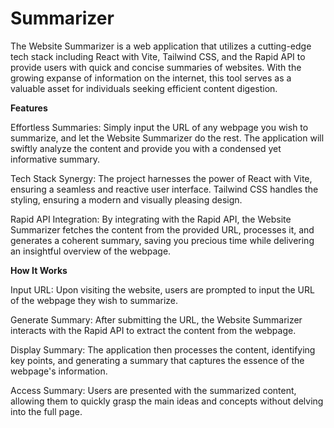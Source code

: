 # Summarizer

The Website Summarizer is a web application that utilizes a cutting-edge tech stack including React with Vite, Tailwind CSS, and the Rapid API to provide users with quick and concise summaries of websites. With the growing expanse of information on the internet, this tool serves as a valuable asset for individuals seeking efficient content digestion.

**Features**

Effortless Summaries: Simply input the URL of any webpage you wish to summarize, and let the Website Summarizer do the rest. The application will swiftly analyze the content and provide you with a condensed yet informative summary.


Tech Stack Synergy: The project harnesses the power of React with Vite, ensuring a seamless and reactive user interface. Tailwind CSS handles the styling, ensuring a modern and visually pleasing design.


Rapid API Integration: By integrating with the Rapid API, the Website Summarizer fetches the content from the provided URL, processes it, and generates a coherent summary, saving you precious time while delivering an insightful overview of the webpage.


**How It Works**

Input URL: Upon visiting the website, users are prompted to input the URL of the webpage they wish to summarize.


Generate Summary: After submitting the URL, the Website Summarizer interacts with the Rapid API to extract the content from the webpage.


Display Summary: The application then processes the content, identifying key points, and generating a summary that captures the essence of the webpage's information.


Access Summary: Users are presented with the summarized content, allowing them to quickly grasp the main ideas and concepts without delving into the full page.



